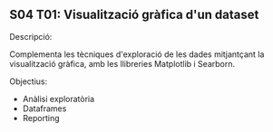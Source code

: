 ## S04 T01: Visualització gràfica d'un dataset

Descripció:

Complementa les tècniques d'exploració de les dades mitjantçant la visualització gràfica, amb les llibreries Matplotlib i Searborn.

Objectius:

- Anàlisi exploratòria
- Dataframes
- Reporting